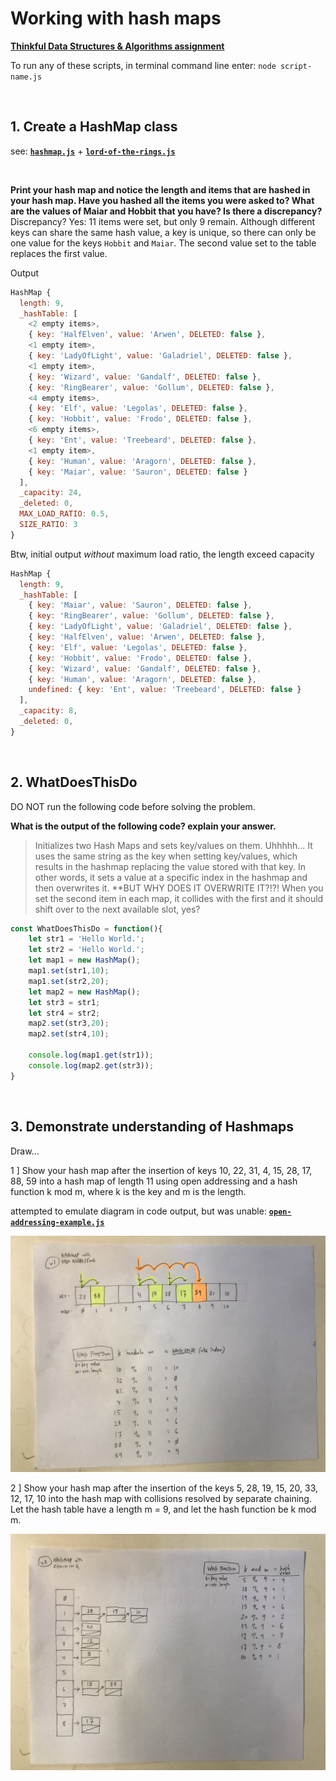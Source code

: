 # Working with hash maps

**[Thinkful Data Structures & Algorithms assignment](https://courses.thinkful.com/dsa-v1/checkpoint/7#assignment)**

To run any of these scripts, in terminal command line enter: `node script-name.js`

<br />

## 1. Create a HashMap class

see: **[`hashmap.js`](https://github.com/artificialarea/DSA-Hashmaps/blob/main/hashmap.js)** + **[`lord-of-the-rings.js`](https://github.com/artificialarea/DSA-Hashmaps/blob/main/lord-of-the-rings.js)**

<br />

**Print your hash map and notice the length and items that are hashed in your hash map. Have you hashed all the items you were asked to? What are the values of Maiar and Hobbit that you have? Is there a discrepancy?** Discrepancy? Yes: 11 items were set, but only 9 remain. Although different keys can share the same hash value, a key is unique, so there can only be one value for the keys `Hobbit` and `Maiar`. The second value set to the table replaces the first value.

Output
```js
HashMap {
  length: 9,
  _hashTable: [
    <2 empty items>,
    { key: 'HalfElven', value: 'Arwen', DELETED: false },
    <1 empty item>,
    { key: 'LadyOfLight', value: 'Galadriel', DELETED: false },
    <1 empty item>,
    { key: 'Wizard', value: 'Gandalf', DELETED: false },
    { key: 'RingBearer', value: 'Gollum', DELETED: false },
    <4 empty items>,
    { key: 'Elf', value: 'Legolas', DELETED: false },
    { key: 'Hobbit', value: 'Frodo', DELETED: false },
    <6 empty items>,
    { key: 'Ent', value: 'Treebeard', DELETED: false },
    <1 empty item>,
    { key: 'Human', value: 'Aragorn', DELETED: false },
    { key: 'Maiar', value: 'Sauron', DELETED: false }
  ],
  _capacity: 24,
  _deleted: 0,
  MAX_LOAD_RATIO: 0.5,
  SIZE_RATIO: 3
}

```

Btw, initial output _without_ maximum load ratio, the length exceed capacity
```js
HashMap {
  length: 9,
  _hashTable: [
    { key: 'Maiar', value: 'Sauron', DELETED: false },
    { key: 'RingBearer', value: 'Gollum', DELETED: false },
    { key: 'LadyOfLight', value: 'Galadriel', DELETED: false },
    { key: 'HalfElven', value: 'Arwen', DELETED: false },
    { key: 'Elf', value: 'Legolas', DELETED: false },
    { key: 'Hobbit', value: 'Frodo', DELETED: false },
    { key: 'Wizard', value: 'Gandalf', DELETED: false },
    { key: 'Human', value: 'Aragorn', DELETED: false },
    undefined: { key: 'Ent', value: 'Treebeard', DELETED: false }
  ],
  _capacity: 8,
  _deleted: 0,
}
```



<br />

## 2. WhatDoesThisDo

DO NOT run the following code before solving the problem.

**What is the output of the following code? explain your answer.** 
> Initializes two Hash Maps and sets key/values on them. Uhhhhh... It uses the same string as the key when setting key/values, which results in the hashmap replacing the value stored with that key. In other words, it sets a value at a specific index in the hashmap and then overwrites it. **BUT WHY DOES IT OVERWRITE IT?!?! When you set the second item in each map, it collides with the first and it should shift over to the next available slot, yes?

```js
const WhatDoesThisDo = function(){
    let str1 = 'Hello World.';
    let str2 = 'Hello World.';
    let map1 = new HashMap();
    map1.set(str1,10);
    map1.set(str2,20);
    let map2 = new HashMap();
    let str3 = str1;
    let str4 = str2;
    map2.set(str3,20);
    map2.set(str4,10);

    console.log(map1.get(str1));
    console.log(map2.get(str3));
}
```


<br />

## 3. Demonstrate understanding of Hashmaps

Draw...

1 ] Show your hash map after the insertion of keys 10, 22, 31, 4, 15, 28, 17, 88, 59 into a hash map of length 11 using open addressing and a hash function k mod m, where k is the key and m is the length.

attempted to emulate diagram in code output, but was unable: **[`open-addressing-example.js`](https://github.com/artificialarea/DSA-Hashmaps/blob/main/open-addressing-example.js)**

![3.1](./images/hashmap_open_address.jpg)

2 ] Show your hash map after the insertion of the keys 5, 28, 19, 15, 20, 33, 12, 17, 10 into the hash map with collisions resolved by separate chaining. Let the hash table have a length m = 9, and let the hash function be k mod m.

![3.2](./images/hashmap_chaining.jpg)



<br />
